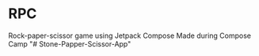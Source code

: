 # RPC
Rock-paper-scissor game using Jetpack Compose
Made during Compose Camp
"# Stone-Papper-Scissor-App" 
